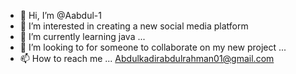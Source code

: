 - 👋 Hi, I’m @Aabdul-1
- 👀 I’m interested in creating a new social media platform
- 🌱 I’m currently learning java ...
- 💞️ I’m looking to for someone to collaborate on my new project ...
- 📫 How to reach me ...
Abdulkadirabdulrahman01@gmail.com

<!---
Aabdul-1/Aabdul-1 is a ✨ special ✨ repository because its `README.md` (this file) appears on your GitHub profile.
You can click the Preview link to take a look at your changes.
--->
